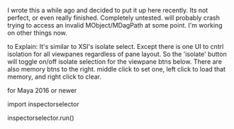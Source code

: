 
I wrote this a while ago and decided to put it up here recently.  Its not perfect, or even really finished.  Completely untested. will probably crash trying to access an invalid MObject/MDagPath at some point. I'm working on other things now.

to Explain:
It's similar to XSI's isolate select. Except there is one UI to cntrl isolation for all viewpanes regardless of pane layout.  So the 'isolate' button will toggle on/off isolate selection for the viewpane btns below.  There are also memory btns to the right.  middle click to set one, left click to load that memory, and right click to clear.


for Maya 2016 or newer



import inspectorselector

inspectorselector.run()
